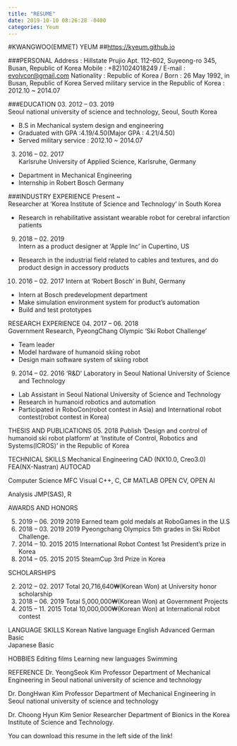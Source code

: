 ```yaml
---
title: "RESUME"
date: 2019-10-10 08:26:28 -0400
categories: Yeum
---
```


#KWANGWOO(EMMET) YEUM
##https://kyeum.github.io

###PERSONAL 
Address : Hillstate Prujio Apt. 112-602, Suyeong-ro 345, Busan, Republic of Korea 
Mobile : +82)1024018249 / E-mail : evolvcor@gmail.com
Nationality : Republic of Korea / Born : 26 May 1992, in Busan, Republic of Korea
Served military service in the Republic of Korea : 2012.10 ~ 2014.07

###EDUCATION 
03. 2012 – 03. 2019 	
Seoul national university of science and technology, Seoul, South Korea 
- B.S in Mechanical system design and engineering 
- Graduated with GPA :4.19/4.50(Major GPA : 4.21/4.50)
- Served military service : 2012.10 ~ 2014.07

03. 2016 – 02. 2017 	
Karlsruhe University of Applied Science, Karlsruhe, Germany 
- Department in Mechanical Engineering
- Internship in Robert Bosch Germany


###INDUSTRY EXPERIENCE 
Present ~	
Researcher at ‘Korea Institute of Science and Technology’ in South Korea
- Research in rehabilitative assistant wearable robot for cerebral infarction patients

09. 2018 – 02. 2019 	
Intern as a product designer at ‘Apple Inc’ in Cupertino, US
- Research in the industrial field related to cables and textures, and do product design in accessory products

10. 2016 – 02. 2017	
Intern at ‘Robert Bosch’ in Buhl, Germany
- Intern at Bosch predevelopment department
- Make simulation environment system for product’s automation
- Build and test prototypes


RESEARCH EXPERIENCE 
04. 2017 – 06. 2018 	
Government Research, PyeongChang Olympic ‘Ski Robot Challenge’ 
- Team leader
- Model hardware of humanoid skiing robot
- Design main software system of skiing robot

09. 2014 – 02. 2016	
‘R&D’ Laboratory in Seoul National University of Science and Technology 
- Lab Assistant in Seoul National University of Science and Technology
- Research in humanoid robotics and automation
- Participated in RoboCon(robot contest in Asia) and International robot contest(robot contest in Korea)

THESIS AND PUBLICATIONS
05. 2018 	Publish ‘Design and control of humanoid ski robot platform’ at ‘Institute of Control, Robotics and Systems(ICROS)’ in the Republic of Korea


TECHNICAL SKILLS 
Mechanical Engineering		CAD (NX10.0, Creo3.0)		FEA(NX-Nastran)
				AUTOCAD

Computer Science 			MFC Visual C++, C, C#		MATLAB
					OPEN CV, OPEN AI

Analysis				JMP(SAS), R

AWARDS AND HONORS

05. 2019 – 06. 2019		2019 Earned team gold medals at RoboGames in the U.S
05. 2018 – 03. 2019		2019 Pyeongchang Olympics 5th grades in Ski Robot Challenge.
12. 2014 – 10. 2015		2015 International Robot Contest 1st President’s prize in Korea
12. 2014 – 05. 2015		2015 SteamCup 3rd Prize in Korea

SCHOLARSHIPS

02. 2012 – 02. 2017		Total 20,716,640₩(Korean Won) at University honor scholarship
04. 2018 – 06. 2019		Total 5,000,000₩(Korean Won) at Government Projects
09. 2015 – 11. 2015		Total 10,000,000₩(Korean Won) at International robot contest


LANGUAGE SKILLS			Korean 	   			Native language	
				English       			Advanced 
				German      			Basic		
				Japanese    			Basic 

HOBBIES 			Editing films			Learning new languages
				Swimming	


REFERENCE
Dr. YeongSeok Kim
Professor
Department of Mechanical Engineering in Seoul national university of science and technology

Dr. DongHwan Kim
Professor
Department of Mechanical Engineering in Seoul national university of science and technology

Dr. Choong Hyun Kim
Senior Researcher
Department of Bionics in the Korea Institute of Science and Technology.


You can download this resume in the left side of the link!

